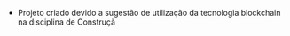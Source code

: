 * Projeto criado devido a sugestão de utilização da tecnologia blockchain na disciplina de Construçã